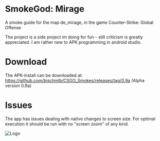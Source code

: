 # SmokeGod: Mirage
A smoke guide for the map de_mirage, in the game Counter-Strike: Global Offense

The project is  a side project im doing for fun - still criticism is greatly appreciated. I am rather new to APK programming in android studio.

# Download
The APK-install can be downloaded at: https://github.com/bischmlb/CSGO_Smokes/releases/tag/0.9a (Alpha version 0.9a)

# Issues
The app has issues dealing with native changes to screen size. For optimal execution it should be run with no "screen zoom" of any kind. 

![Logo](http://francky.me/images/quora001.png)


